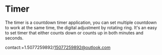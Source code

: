 # Timer
The timer is a countdown timer application, you can set multiple countdown to work at the same time, the digital adjustment by rotating ring. It's an easy to set timer that either counts down or counts up in both minutes and seconds.

contact:+1.5077259892/15077259892@outlook.com
        
